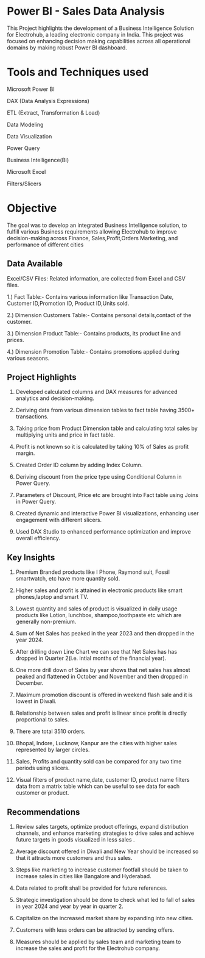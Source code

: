 # Power BI - Sales Data Analysis

 This Project highlights the development of a Business Intelligence Solution for Electrohub, a leading electronic company in India. This project was focused on enhancing decision making capabilities across all operational domains by making robust Power BI dashboard.
 
 

# Tools and Techniques used

Microsoft Power BI

DAX (Data Analysis Expressions)

ETL (Extract, Transformation & Load)

Data Modeling

Data Visualization

Power Query

Business Intelligence(BI)

Microsoft Excel

Filters/Slicers





# Objective

The goal was to develop an integrated Business Intelligence solution, to fulfill various Business requirements allowing Electrohub to improve decision-making across Finance, Sales,Profit,Orders Marketing, and performance of different cities 



## Data Available

Excel/CSV Files: Related information, are collected from Excel and CSV files.

1.) Fact Table:- Contains various information like Transaction Date, Customer ID,Promotion ID, Product ID,Units sold.

2.) Dimension Customers Table:- Contains personal details,contact of the customer.

3.) Dimension Product Table:- Contains products, its product line and prices.

4.) Dimension Promotion Table:- Contains promotions applied during various seasons.
## Project Highlights

1. Developed calculated columns and DAX measures for advanced analytics and decision-making.

2. Deriving data from various dimension tables to fact table having 3500+ transactions.

3. Taking price from Product Dimension table and calculating total sales by multiplying units and price in fact table.

4. Profit is not known so it is calculated by taking 10% of Sales as profit margin.

5. Created Order ID column by adding Index Column.

6. Deriving discount from the price type using Conditional Column in Power Query. 

7. Parameters of Discount, Price etc are brought into Fact table using Joins in Power Query.

8. Created dynamic and interactive Power BI visualizations, enhancing user engagement with different slicers.

9.  Used DAX Studio to enhanced performance optimization and improve overall efficiency.
## Key Insights

1. Premium Branded products like I Phone, Raymond suit, Fossil smartwatch, etc  have more quantity sold.

2. Higher sales and profit is attained in electronic products like smart phones,laptop and smart TV.

3. Lowest quantity and sales  of product is visualized in daily usage products like Lotion, lunchbox, shampoo,toothpaste etc which are generally non-premium.

4. Sum of Net Sales has peaked in the year 2023 and then dropped in the year 2024.

5. After drilling down Line Chart we can see that Net Sales has has dropped in Quarter 2(i.e. intial months of the financial year).

6. One more drill down of Sales by year shows that net sales has almost peaked and flattened in October and November and then dropped in December.

7. Maximum promotion discount is offered in weekend flash sale and it is lowest in Diwali.

8. Relationship between sales and profit is linear since profit is directly proportional to sales.

9. There are total 3510 orders. 

10. Bhopal, Indore, Lucknow, Kanpur are the cities with higher sales represented by larger circles.

11. Sales, Profits and quantity sold can be compared for any two time periods using slicers.

12. Visual filters of product name,date, customer ID, product name filters data from a matrix table which can be useful to see data for each customer or product.
## Recommendations

1. Review sales targets, optimize product offerings, expand distribution channels, and enhance marketing strategies to drive sales and achieve future targets in goods visualized in less sales .

2. Average discount offered in Diwali and New Year should be increased so that it attracts more customers and thus sales.

3. Steps like marketing to increase customer footfall should be taken to increase sales in cities like Bangalore and Hyderabad.
 
4. Data related to profit shall be provided for future references.

5. Strategic investigation should be done to check what led to fall of sales in year 2024 and year by year in quarter 2.

6. Capitalize on the increased market share by expanding into new cities.

7. Customers with less orders can be attracted by sending offers.

8. Measures should be applied  by sales team and marketing team to increase the sales and profit for the Electrohub company.
